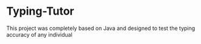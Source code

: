 # Typing-Tutor
This project was completely based on Java and designed to test the typing accuracy of any individual
